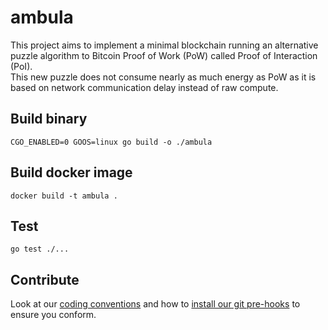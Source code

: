 # ambula

This project aims to implement a minimal blockchain running an alternative puzzle algorithm to Bitcoin Proof of Work (PoW) called Proof of Interaction (PoI).  
This new puzzle does not consume nearly as much energy as PoW as it is based on network communication delay instead of raw compute.  

## Build binary

```CGO_ENABLED=0 GOOS=linux go build -o ./ambula```

## Build docker image

```docker build -t ambula .```

## Test

`go test ./...`

## Contribute

Look at our [coding conventions](https://github.com/pacokleitz/ambula/wiki/Coding-conventions) and how to [install our git pre-hooks](https://github.com/pacokleitz/ambula/wiki/Pre-hooks) to ensure you conform.  
